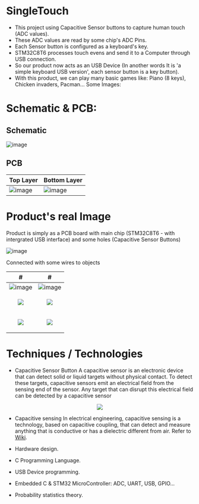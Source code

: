 # SingleTouch
- This project using Capacitive Sensor buttons to capture human touch (ADC values).
- These ADC values are read by some chip's ADC Pins.
- Each Sensor button is configured as a keyboard's key.
- STM32C8T6 processes touch evens and send it to a Computer through USB connection.
- So our product now acts as an USB Device (In another words It is 'a simple keyboard USB version', each sensor button is a key button).
- With this product, we can play many basic games like: Piano (8 keys), Chicken invaders, Pacman...
Some Images:

# Schematic & PCB:
## Schematic
![image](https://user-images.githubusercontent.com/15206083/191793858-991b6fc5-03c2-4e1b-8dec-3eb722ad50eb.png)

## PCB
Top Layer | Bottom Layer
--|--
![image](https://user-images.githubusercontent.com/15206083/191795135-0056b6c9-4115-4904-a94d-adacafb0a85c.png) | ![image](https://user-images.githubusercontent.com/15206083/191795251-68b556c2-ee14-4841-9566-f089307ac6b0.png)

# Product's real Image
Product is simply as a PCB board with main chip (STM32C8T6 - with intergrated USB interface) and some holes (Capacitive Sensor Buttons)

![image](https://user-images.githubusercontent.com/15206083/191791381-8f3cd388-ae28-434d-8c84-33452aff3ef8.png)

Connected with some wires to objects

| #  | # |
| ------------- | ------------- |
| ![image](https://user-images.githubusercontent.com/15206083/191791429-287e9807-fd85-4b9f-a54e-7f58e9faf08d.png)  | ![image](https://user-images.githubusercontent.com/15206083/191792009-551b168a-3017-4578-824f-357b26c0fc8c.png)  |
| <p align="center"> <img src="https://user-images.githubusercontent.com/15206083/191795613-f763d5ec-8d02-42cf-a596-9d6437c14243.png"> </p>  | <p align="center"> <img src="https://user-images.githubusercontent.com/15206083/191795675-1882faab-9d1d-4a3a-bbf9-f945da65c3e4.png"> </p>  |
| <p align="center"> <img src="https://user-images.githubusercontent.com/15206083/191795715-903ab9e5-3868-4691-98a2-b311f222874f.png"> </p>  | <p align="center"> <img src="https://user-images.githubusercontent.com/15206083/191795764-af761b14-1af6-4c64-93b3-b19d71477abe.png"> </p>  |

# Techniques / Technologies
- Capacitive Sensor Button
A capacitive sensor is an electronic device that can detect solid or liquid targets without physical contact. To detect these targets, capacitive sensors emit an electrical field from the sensing end of the sensor. Any target that can disrupt this electrical field can be detected by a capacitive sensor

<p align="center">
  <img src="https://user-images.githubusercontent.com/15206083/191790204-d4eeb30f-324d-4572-8a2d-8b44d85a0778.png">
</p>

- Capacitive sensing
In electrical engineering, capacitive sensing is a technology, based on capacitive coupling, that can detect and measure anything that is conductive or has a dielectric different from air. Refer to [Wiki](https://en.wikipedia.org/wiki/Capacitive_sensing).

- Hardware design.
- C Programming Language.
- USB Device programming.
- Embedded C & STM32 MicroController: ADC, UART, USB, GPIO...
- Probability statistics theory.
